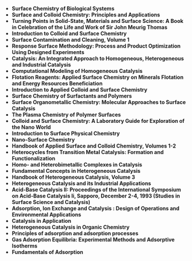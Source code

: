 

<ul>
  
 <li><b><a target="_blank" href="https://github.com/manjunath5496/Surface-Chemistry-Books/blob/master/suc(1).pdf" style="text-decoration:none;">Surface Chemistry of Biological Systems</a></b></li>
  
<li><b><a target="_blank" href="https://github.com/manjunath5496/Surface-Chemistry-Books/blob/master/suc(2).pdf" style="text-decoration:none;">Surface and Colloid Chemistry: Principles and Applications</a></b></li>

<li><b><a target="_blank" href="https://github.com/manjunath5496/Surface-Chemistry-Books/blob/master/suc(3).rar" style="text-decoration:none;">Turning Points in Solid-State, Materials and Surface Science: A Book in Celebration of the Life and Work of Sir John Meurig Thomas</a></b></li>                         
  <li><b><a target="_blank" href="https://github.com/manjunath5496/Surface-Chemistry-Books/blob/master/suc(4).pdf" style="text-decoration:none;">Introduction to Colloid and Surface Chemistry</a></b></li>  
     <li><b><a target="_blank" href="https://github.com/manjunath5496/Surface-Chemistry-Books/blob/master/suc(5).rar" style="text-decoration:none;">Surface Contamination and Cleaning, Volume 1</a></b></li>  
   <li><b><a target="_blank" href="https://github.com/manjunath5496/Surface-Chemistry-Books/blob/master/suc(6).rar" style="text-decoration:none;">Response Surface Methodology: Process and Product Optimization Using Designed Experiments</a></b></li>  
                                             

 <li><b><a target="_blank" href="https://github.com/manjunath5496/Surface-Chemistry-Books/blob/master/suc(7).pdf" style="text-decoration:none;">Catalysis: An Integrated Approach to Homogeneous, Heterogeneous and Industrial Catalysis</a></b></li>
  
<li><b><a target="_blank" href="https://github.com/manjunath5496/Surface-Chemistry-Books/blob/master/suc(8).pdf" style="text-decoration:none;">Computational Modeling of Homogeneous Catalysis</a></b></li>

<li><b><a target="_blank" href="https://github.com/manjunath5496/Surface-Chemistry-Books/blob/master/suc(9).rar" style="text-decoration:none;">Flotation Reagents: Applied Surface Chemistry on Minerals Flotation and Energy Resources Beneficiation</a></b></li>                         
  <li><b><a target="_blank" href="https://github.com/manjunath5496/Surface-Chemistry-Books/blob/master/suc(10).pdf" style="text-decoration:none;">Introduction to Applied Colloid and Surface Chemistry</a></b></li>  
     <li><b><a target="_blank" href="https://github.com/manjunath5496/Surface-Chemistry-Books/blob/master/suc(11).pdf" style="text-decoration:none;">Surface Chemistry of Surfactants and Polymers</a></b></li>  
   <li><b><a target="_blank" href="https://github.com/manjunath5496/Surface-Chemistry-Books/blob/master/suc(12).pdf" style="text-decoration:none;">Surface Organometallic Chemistry: Molecular Approaches to Surface Catalysis</a></b></li>  
                                             
<li><b><a target="_blank" href="https://github.com/manjunath5496/Surface-Chemistry-Books/blob/master/suc(13).pdf" style="text-decoration:none;">The Plasma Chemistry of Polymer Surfaces</a></b></li>                         
  <li><b><a target="_blank" href="https://github.com/manjunath5496/Surface-Chemistry-Books/blob/master/suc(14).pdf" style="text-decoration:none;">Colloid and Surface Chemistry: A Laboratory Guide for Exploration of the Nano World</a></b></li>  
     <li><b><a target="_blank" href="https://github.com/manjunath5496/Surface-Chemistry-Books/blob/master/suc(15).pdf" style="text-decoration:none;">Introduction to Surface Physical Chemistry</a></b></li>  
   <li><b><a target="_blank" href="https://github.com/manjunath5496/Surface-Chemistry-Books/blob/master/suc(16).pdf" style="text-decoration:none;">Nano-Surface Chemistry</a></b></li>  
                                             
  <li><b><a target="_blank" href="https://github.com/manjunath5496/Surface-Chemistry-Books/blob/master/suc(17).pdf" style="text-decoration:none;">Handbook of Applied Surface and Colloid Chemistry, Volumes 1-2</a></b></li>  
     <li><b><a target="_blank" href="https://github.com/manjunath5496/Surface-Chemistry-Books/blob/master/suc(18).pdf" style="text-decoration:none;">Heterocycles from Transition Metal Catalysis: Formation and Functionalization</a></b></li>  
   
  <li><b><a target="_blank" href="https://github.com/manjunath5496/Surface-Chemistry-Books/blob/master/suc(19).pdf" style="text-decoration:none;">Homo- and Heterobimetallic Complexes in Catalysis</a></b></li>  
     <li><b><a target="_blank" href="https://github.com/manjunath5496/Surface-Chemistry-Books/blob/master/suc(20).pdf" style="text-decoration:none;">Fundamental Concepts in Heterogeneous Catalysis</a></b></li>  
   <li><b><a target="_blank" href="https://github.com/manjunath5496/Surface-Chemistry-Books/blob/master/suc(21).pdf" style="text-decoration:none;"> Handbook of Heterogeneous Catalysis, Volume 3</a></b></li> 
   <li><b><a target="_blank" href="https://github.com/manjunath5496/Surface-Chemistry-Books/blob/master/suc(22).pdf" style="text-decoration:none;"> Heterogeneous Catalysis and its Industrial Applications</a></b></li> 


  
 <li><b><a target="_blank" href="https://github.com/manjunath5496/Surface-Chemistry-Books/blob/master/suc(23).pdf" style="text-decoration:none;">Acid-Base Catalysis II: Proceedings of the International Symposium on Acid-Base Catalysis Ii, Sapporo, December 2-4, 1993 (Studies in Surface Science and Catalysis)</a></b></li>
  
<li><b><a target="_blank" href="https://github.com/manjunath5496/Surface-Chemistry-Books/blob/master/suc(24).pdf" style="text-decoration:none;">Adsorption, Ion Exchange and Catalysis : Design of Operations and Environmental Applications</a></b></li>

<li><b><a target="_blank" href="https://github.com/manjunath5496/Surface-Chemistry-Books/blob/master/suc(25).pdf" style="text-decoration:none;">Catalysis in Application</a></b></li>                         
  <li><b><a target="_blank" href="https://github.com/manjunath5496/Surface-Chemistry-Books/blob/master/suc(26).pdf" style="text-decoration:none;">Heterogeneous Catalysis in Organic Chemistry</a></b></li>  
     <li><b><a target="_blank" href="https://github.com/manjunath5496/Surface-Chemistry-Books/blob/master/suc(27).pdf" style="text-decoration:none;">Principles of adsorption and adsorption processes</a></b></li>  
   <li><b><a target="_blank" href="https://github.com/manjunath5496/Surface-Chemistry-Books/blob/master/suc(28).pdf" style="text-decoration:none;">Gas Adsorption Equilibria: Experimental Methods and Adsorptive Isotherms</a></b></li>  
                                             
   <li><b><a target="_blank" href="https://github.com/manjunath5496/Surface-Chemistry-Books/blob/master/suc(29).rar" style="text-decoration:none;">Fundamentals of Adsorption</a></b></li>  
 



</ul>

